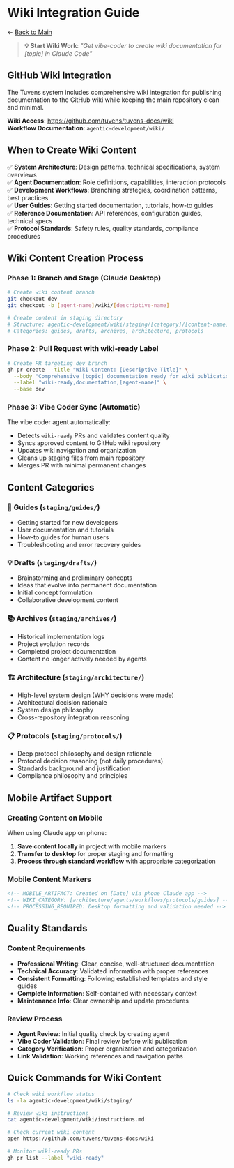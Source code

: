 # Wiki Integration Guide

← [Back to Main](./README.md)

> **💡 Start Wiki Work**: *"Get vibe-coder to create wiki documentation for [topic] in Claude Code"*

## GitHub Wiki Integration

The Tuvens system includes comprehensive wiki integration for publishing documentation to the GitHub wiki while keeping the main repository clean and minimal.

**Wiki Access**: https://github.com/tuvens/tuvens-docs/wiki  
**Workflow Documentation**: `agentic-development/wiki/`

## When to Create Wiki Content

✅ **System Architecture**: Design patterns, technical specifications, system overviews  
✅ **Agent Documentation**: Role definitions, capabilities, interaction protocols  
✅ **Development Workflows**: Branching strategies, coordination patterns, best practices  
✅ **User Guides**: Getting started documentation, tutorials, how-to guides  
✅ **Reference Documentation**: API references, configuration guides, technical specs  
✅ **Protocol Standards**: Safety rules, quality standards, compliance procedures  

## Wiki Content Creation Process

### Phase 1: Branch and Stage (Claude Desktop)
```bash
# Create wiki content branch
git checkout dev
git checkout -b [agent-name]/wiki/[descriptive-name]

# Create content in staging directory
# Structure: agentic-development/wiki/staging/[category]/[content-name].md
# Categories: guides, drafts, archives, architecture, protocols
```

### Phase 2: Pull Request with wiki-ready Label
```bash
# Create PR targeting dev branch
gh pr create --title "Wiki Content: [Descriptive Title]" \
  --body "Comprehensive [topic] documentation ready for wiki publication" \
  --label "wiki-ready,documentation,[agent-name]" \
  --base dev
```

### Phase 3: Vibe Coder Sync (Automatic)
The vibe coder agent automatically:
- Detects `wiki-ready` PRs and validates content quality
- Syncs approved content to GitHub wiki repository
- Updates wiki navigation and organization  
- Cleans up staging files from main repository
- Merges PR with minimal permanent changes

## Content Categories

### 📖 Guides (`staging/guides/`)
- Getting started for new developers
- User documentation and tutorials
- How-to guides for human users
- Troubleshooting and error recovery guides

### 💡 Drafts (`staging/drafts/`)
- Brainstorming and preliminary concepts
- Ideas that evolve into permanent documentation
- Initial concept formulation
- Collaborative development content

### 📚 Archives (`staging/archives/`)
- Historical implementation logs
- Project evolution records
- Completed project documentation
- Content no longer actively needed by agents

### 🏗️ Architecture (`staging/architecture/`)
- High-level system design (WHY decisions were made)
- Architectural decision rationale
- System design philosophy
- Cross-repository integration reasoning

### 📋 Protocols (`staging/protocols/`)
- Deep protocol philosophy and design rationale
- Protocol decision reasoning (not daily procedures)
- Standards background and justification
- Compliance philosophy and principles

## Mobile Artifact Support

### Creating Content on Mobile
When using Claude app on phone:
1. **Save content locally** in project with mobile markers
2. **Transfer to desktop** for proper staging and formatting
3. **Process through standard workflow** with appropriate categorization

### Mobile Content Markers
```markdown
<!-- MOBILE_ARTIFACT: Created on [Date] via phone Claude app -->
<!-- WIKI_CATEGORY: [architecture/agents/workflows/protocols/guides] -->
<!-- PROCESSING_REQUIRED: Desktop formatting and validation needed -->
```

## Quality Standards

### Content Requirements
- **Professional Writing**: Clear, concise, well-structured documentation
- **Technical Accuracy**: Validated information with proper references
- **Consistent Formatting**: Following established templates and style guides
- **Complete Information**: Self-contained with necessary context
- **Maintenance Info**: Clear ownership and update procedures

### Review Process
- **Agent Review**: Initial quality check by creating agent
- **Vibe Coder Validation**: Final review before wiki publication
- **Category Verification**: Proper organization and categorization
- **Link Validation**: Working references and navigation paths

## Quick Commands for Wiki Content

```bash
# Check wiki workflow status
ls -la agentic-development/wiki/staging/

# Review wiki instructions
cat agentic-development/wiki/instructions.md

# Check current wiki content
open https://github.com/tuvens/tuvens-docs/wiki

# Monitor wiki-ready PRs
gh pr list --label "wiki-ready"
```